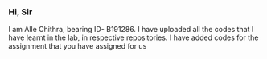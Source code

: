 ### Hi, Sir
I am Alle Chithra, bearing ID- B191286. 
I have uploaded all the codes that I have learnt in the lab, in respective repositories.
 I have added codes for the assignment that you have assigned for us

<!--
**B191286-Chithra/B191286-Chithra** is a ✨ _special_ ✨ repository because its `README.md` (this file) appears on your GitHub profile.

Here are some ideas to get you started:

- 🔭 I’m currently working on ...
- 🌱 I’m currently learning ...
- 👯 I’m looking to collaborate on ...
- 🤔 I’m looking for help with ...
- 💬 Ask me about ...
- 📫 How to reach me: ...
- 😄 Pronouns: ...
- ⚡ Fun fact: ...
-->
